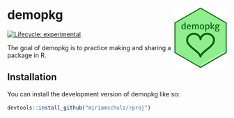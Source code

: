 
<!-- README.md is generated from README.Rmd. Please edit that file -->

# demopkg <img src="man/figures/logo.png" align="right" height="139" />

<!-- badges: start -->

[![Lifecycle:
experimental](https://img.shields.io/badge/lifecycle-experimental-orange.svg)](https://lifecycle.r-lib.org/articles/stages.html#experimental)
<!-- badges: end -->

The goal of demopkg is to practice making and sharing a package in R.

## Installation

You can install the development version of demopkg like so:

``` r
devtools::install_github("miriamschulz/rproj")
```
